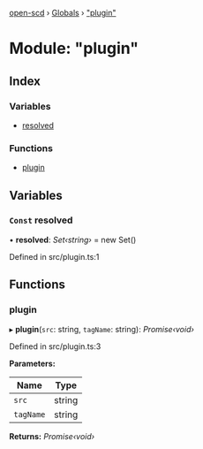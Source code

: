 [open-scd](../README.md) › [Globals](../globals.md) › ["plugin"](_plugin_.md)

# Module: "plugin"

## Index

### Variables

* [resolved](_plugin_.md#const-resolved)

### Functions

* [plugin](_plugin_.md#plugin)

## Variables

### `Const` resolved

• **resolved**: *Set‹string›* = new Set()

Defined in src/plugin.ts:1

## Functions

###  plugin

▸ **plugin**(`src`: string, `tagName`: string): *Promise‹void›*

Defined in src/plugin.ts:3

**Parameters:**

Name | Type |
------ | ------ |
`src` | string |
`tagName` | string |

**Returns:** *Promise‹void›*
